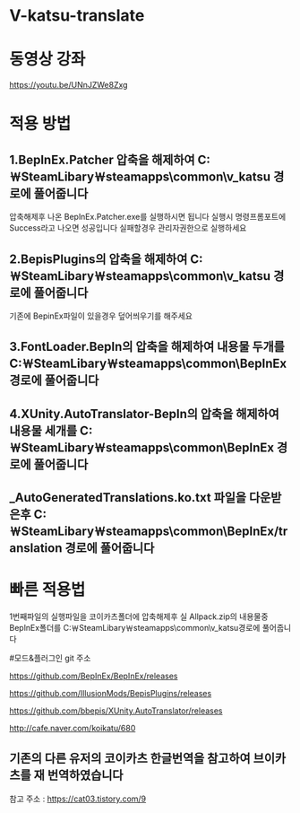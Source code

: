 # V-katsu-translate

# 동영상 강좌
https://youtu.be/UNnJZWe8Zxg 

# 적용 방법
## 1.BepInEx.Patcher 압축을 해제하여 C:￦SteamLibary￦steamapps\common\v_katsu 경로에 풀어줍니다
압축해제후 나온 BeplnEx.Patcher.exe를 실행하시면 됩니다 실행시 명령프롬포트에 Success라고 나오면 성공입니다 실패할경우 관리자권한으로 실행하세요

## 2.BepisPlugins의 압축을 해제하여 C:￦SteamLibary￦steamapps\common\v_katsu 경로에 풀어줍니다
기존에 BepinEx파일이 있을경우 덮어씌우기를 해주세요

## 3.FontLoader.BepIn의 압축을 해제하여 내용물 두개를 C:￦SteamLibary￦steamapps\common\BepInEx 경로에 풀어줍니다

## 4.XUnity.AutoTranslator-BepIn의 압축을 해제하여 내용물 세개를 C:￦SteamLibary￦steamapps\common\BepInEx 경로에 풀어줍니다

## _AutoGeneratedTranslations.ko.txt 파일을 다운받은후 C:￦SteamLibary￦steamapps\common\BepInEx/translation 경로에 풀어줍니다


# 빠른 적용법
1번째파일의 실행파일을 코이카츠폴더에 압축해제후 실
Allpack.zip의 내용물중 BeplnEx폴더를 C:￦SteamLibary￦steamapps\common\v_katsu경로에 풀어줍니다

#모드&플러그인 git 주소

https://github.com/BepInEx/BepInEx/releases

https://github.com/IllusionMods/BepisPlugins/releases

https://github.com/bbepis/XUnity.AutoTranslator/releases

http://cafe.naver.com/koikatu/680

## 기존의 다른 유저의 코이카츠 한글번역을 참고하여 브이카츠를 재 번역하였습니다
참고 주소 : https://cat03.tistory.com/9
